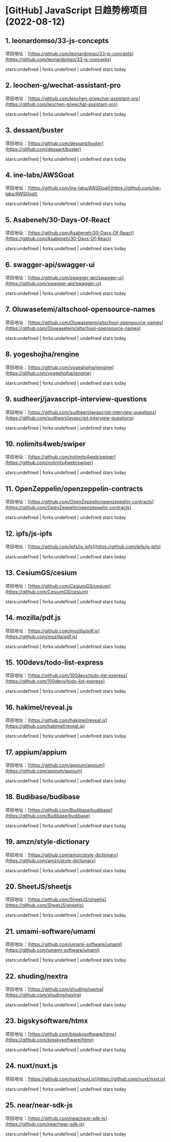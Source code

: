 # [GitHub] JavaScript 日趋势榜项目(2022-08-12)

## 1. leonardomso/33-js-concepts 

项目地址：[https://github.com/leonardomso/33-js-concepts](https://github.com/leonardomso/33-js-concepts)

stars:undefined | forks:undefined | undefined stars today 



## 2. leochen-g/wechat-assistant-pro 

项目地址：[https://github.com/leochen-g/wechat-assistant-pro](https://github.com/leochen-g/wechat-assistant-pro)

stars:undefined | forks:undefined | undefined stars today 



## 3. dessant/buster 

项目地址：[https://github.com/dessant/buster](https://github.com/dessant/buster)

stars:undefined | forks:undefined | undefined stars today 



## 4. ine-labs/AWSGoat 

项目地址：[https://github.com/ine-labs/AWSGoat](https://github.com/ine-labs/AWSGoat)

stars:undefined | forks:undefined | undefined stars today 



## 5. Asabeneh/30-Days-Of-React 

项目地址：[https://github.com/Asabeneh/30-Days-Of-React](https://github.com/Asabeneh/30-Days-Of-React)

stars:undefined | forks:undefined | undefined stars today 



## 6. swagger-api/swagger-ui 

项目地址：[https://github.com/swagger-api/swagger-ui](https://github.com/swagger-api/swagger-ui)

stars:undefined | forks:undefined | undefined stars today 



## 7. Oluwasetemi/altschool-opensource-names 

项目地址：[https://github.com/Oluwasetemi/altschool-opensource-names](https://github.com/Oluwasetemi/altschool-opensource-names)

stars:undefined | forks:undefined | undefined stars today 



## 8. yogeshojha/rengine 

项目地址：[https://github.com/yogeshojha/rengine](https://github.com/yogeshojha/rengine)

stars:undefined | forks:undefined | undefined stars today 



## 9. sudheerj/javascript-interview-questions 

项目地址：[https://github.com/sudheerj/javascript-interview-questions](https://github.com/sudheerj/javascript-interview-questions)

stars:undefined | forks:undefined | undefined stars today 



## 10. nolimits4web/swiper 

项目地址：[https://github.com/nolimits4web/swiper](https://github.com/nolimits4web/swiper)

stars:undefined | forks:undefined | undefined stars today 



## 11. OpenZeppelin/openzeppelin-contracts 

项目地址：[https://github.com/OpenZeppelin/openzeppelin-contracts](https://github.com/OpenZeppelin/openzeppelin-contracts)

stars:undefined | forks:undefined | undefined stars today 



## 12. ipfs/js-ipfs 

项目地址：[https://github.com/ipfs/js-ipfs](https://github.com/ipfs/js-ipfs)

stars:undefined | forks:undefined | undefined stars today 



## 13. CesiumGS/cesium 

项目地址：[https://github.com/CesiumGS/cesium](https://github.com/CesiumGS/cesium)

stars:undefined | forks:undefined | undefined stars today 



## 14. mozilla/pdf.js 

项目地址：[https://github.com/mozilla/pdf.js](https://github.com/mozilla/pdf.js)

stars:undefined | forks:undefined | undefined stars today 



## 15. 100devs/todo-list-express 

项目地址：[https://github.com/100devs/todo-list-express](https://github.com/100devs/todo-list-express)

stars:undefined | forks:undefined | undefined stars today 



## 16. hakimel/reveal.js 

项目地址：[https://github.com/hakimel/reveal.js](https://github.com/hakimel/reveal.js)

stars:undefined | forks:undefined | undefined stars today 



## 17. appium/appium 

项目地址：[https://github.com/appium/appium](https://github.com/appium/appium)

stars:undefined | forks:undefined | undefined stars today 



## 18. Budibase/budibase 

项目地址：[https://github.com/Budibase/budibase](https://github.com/Budibase/budibase)

stars:undefined | forks:undefined | undefined stars today 



## 19. amzn/style-dictionary 

项目地址：[https://github.com/amzn/style-dictionary](https://github.com/amzn/style-dictionary)

stars:undefined | forks:undefined | undefined stars today 



## 20. SheetJS/sheetjs 

项目地址：[https://github.com/SheetJS/sheetjs](https://github.com/SheetJS/sheetjs)

stars:undefined | forks:undefined | undefined stars today 



## 21. umami-software/umami 

项目地址：[https://github.com/umami-software/umami](https://github.com/umami-software/umami)

stars:undefined | forks:undefined | undefined stars today 



## 22. shuding/nextra 

项目地址：[https://github.com/shuding/nextra](https://github.com/shuding/nextra)

stars:undefined | forks:undefined | undefined stars today 



## 23. bigskysoftware/htmx 

项目地址：[https://github.com/bigskysoftware/htmx](https://github.com/bigskysoftware/htmx)

stars:undefined | forks:undefined | undefined stars today 



## 24. nuxt/nuxt.js 

项目地址：[https://github.com/nuxt/nuxt.js](https://github.com/nuxt/nuxt.js)

stars:undefined | forks:undefined | undefined stars today 



## 25. near/near-sdk-js 

项目地址：[https://github.com/near/near-sdk-js](https://github.com/near/near-sdk-js)

stars:undefined | forks:undefined | undefined stars today 



